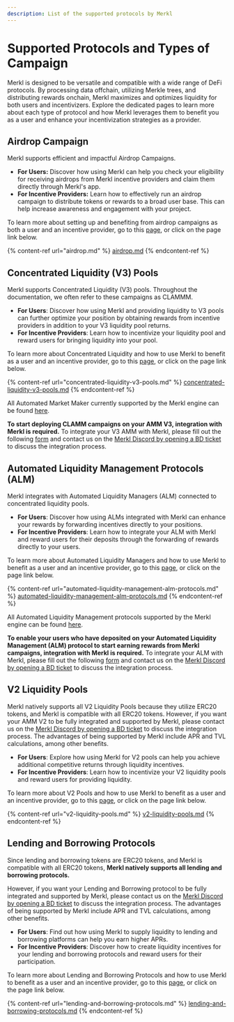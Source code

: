 ```yaml
---
description: List of the supported protocols by Merkl
---
```


# Supported Protocols and Types of Campaign

Merkl is designed to be versatile and compatible with a wide range of DeFi protocols. By processing data offchain, utilizing Merkle trees, and distributing rewards onchain, Merkl maximizes and optimizes liquidity for both users and incentivizers. Explore the dedicated pages to learn more about each type of protocol and how Merkl leverages them to benefit you as a user and enhance your incentivization strategies as a provider.

## Airdrop Campaign

Merkl supports efficient and impactful Airdrop Campaigns.&#x20;

* **For Users:** Discover how using Merkl can help you check your eligibility for receiving airdrops from Merkl incentive providers and claim them directly through Merkl's app.&#x20;
* **For Incentive Providers:** Learn how to effectively run an airdrop campaign to distribute tokens or rewards to a broad user base. This can help increase awareness and engagement with your project.

To learn more about setting up and benefiting from airdrop campaigns as both a user and an incentive provider, go to this [page](airdrop.md), or click on the page link below.

{% content-ref url="airdrop.md" %}
[airdrop.md](airdrop.md)
{% endcontent-ref %}

## Concentrated Liquidity (V3) Pools

Merkl supports Concentrated Liquidity (V3) pools. Throughout the documentation, we often refer to these campaigns as CLAMMM.

* **For Users**: Discover how using Merkl and providing liquidity to V3 pools can further optimize your position by obtaining rewards from incentive providers in addition to your V3 liquidity pool returns.
* **For Incentive Providers**: Learn how to incentivize your liquidity pool and reward users for bringing liquidity into your pool.

To learn more about Concentrated Liquidity and how to use Merkl to benefit as a user and an incentive provider, go to this [page](concentrated-liquidity-v3-pools.md), or click on the page link below.

{% content-ref url="concentrated-liquidity-v3-pools.md" %}
[concentrated-liquidity-v3-pools.md](concentrated-liquidity-v3-pools.md)
{% endcontent-ref %}

All Automated Market Maker currently supported by the Merkl engine can be found [here](https://app.merkl.xyz/integrations).

**To start deploying CLAMM campaigns on your AMM V3, integration with Merkl is required.** To integrate your V3 AMM with Merkl, please fill out the following [form](https://tally.so/r/3XJODP) and contact us on the [Merkl Discord by opening a BD ticket](https://www.google.com/url?q=https://discord.gg/jnYfrGxDbe\&sa=D\&source=docs\&ust=1714726869927696\&usg=AOvVaw1loOKjqz9IGEdpNjWsvrmD) to discuss the integration process.&#x20;

## Automated Liquidity Management Protocols (ALM)

Merkl integrates with Automated Liquidity Managers (ALM) connected to concentrated liquidity pools.&#x20;

* **For Users**: Discover how using ALMs integrated with Merkl can enhance your rewards by forwarding incentives directly to your positions.
* **For Incentive Providers**: Learn how to integrate your ALM with Merkl and reward users for their deposits through the forwarding of rewards directly to your users.

To learn more about Automated Liquidity Managers and how to use Merkl to benefit as a user and an incentive provider, go to this [page](automated-liquidity-management-alm-protocols.md), or click on the page link below.

{% content-ref url="automated-liquidity-management-alm-protocols.md" %}
[automated-liquidity-management-alm-protocols.md](automated-liquidity-management-alm-protocols.md)
{% endcontent-ref %}

All Automated Liquidity Management protocols supported by the Merkl engine can be found [here](https://app.merkl.xyz/integrations).

**To enable your users who have deposited on your Automated Liquidity Management (ALM) protocol to start earning rewards from Merkl campaigns, integration with Merkl is required.** To integrate your ALM with Merkl, please fill out the following [form](https://tally.so/r/w4JYLr) and contact us on the [Merkl Discord by opening a BD ticket](https://www.google.com/url?q=https://discord.gg/jnYfrGxDbe\&sa=D\&source=docs\&ust=1714726869927696\&usg=AOvVaw1loOKjqz9IGEdpNjWsvrmD) to discuss the integration process.&#x20;

## V2 Liquidity Pools

Merkl natively supports all V2 Liquidity Pools because they utilize ERC20 tokens, and Merkl is compatible with all ERC20 tokens. However, if you want your AMM V2 to be fully integrated and supported by Merkl, please contact us on the [Merkl Discord by opening a BD ticket](https://www.google.com/url?q=https://discord.gg/jnYfrGxDbe\&sa=D\&source=docs\&ust=1714726869927696\&usg=AOvVaw1loOKjqz9IGEdpNjWsvrmD) to discuss the integration process. The advantages of being supported by Merkl include APR and TVL calculations, among other benefits.

* **For Users**: Explore how using Merkl for V2 pools can help you achieve additional competitive returns through liquidity incentives.
* **For Incentive Providers**: Learn how to incentivize your V2 liquidity pools and reward users for providing liquidity.

To learn more about V2 Pools and how to use Merkl to benefit as a user and an incentive provider, go to this [page](v2-liquidity-pools.md), or click on the page link below.

{% content-ref url="v2-liquidity-pools.md" %}
[v2-liquidity-pools.md](v2-liquidity-pools.md)
{% endcontent-ref %}

## Lending and Borrowing Protocols

Since lending and borrowing tokens are ERC20 tokens, and Merkl is compatible with all ERC20 tokens, **Merkl natively supports all lending and borrowing protocols.**

However, if you want your Lending and Borrowing protocol to be fully integrated and supported by Merkl, please contact us on the [Merkl Discord by opening a BD ticket](https://www.google.com/url?q=https://discord.gg/jnYfrGxDbe\&sa=D\&source=docs\&ust=1714726869927696\&usg=AOvVaw1loOKjqz9IGEdpNjWsvrmD) to discuss the integration process. The advantages of being supported by Merkl include APR and TVL calculations, among other benefits.

* **For Users**: Find out how using Merkl to supply liquidity to lending and borrowing platforms can help you earn higher APRs.
* **For Incentive Providers**: Discover how to create liquidity incentives for your lending and borrowing protocols and reward users for their participation.

To learn more about Lending and Borrowing Protocols and how to use Merkl to benefit as a user and an incentive provider, go to this [page](lending-and-borrowing-protocols.md), or click on the page link below.

{% content-ref url="lending-and-borrowing-protocols.md" %}
[lending-and-borrowing-protocols.md](lending-and-borrowing-protocols.md)
{% endcontent-ref %}
